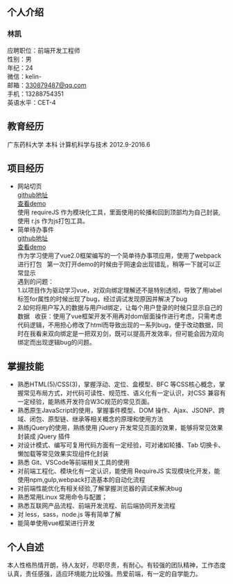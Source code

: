## 个人介绍
### 林凯 
应聘职位：前端开发工程师  
性别：男  
年纪：24  
微信：kelin-  
邮箱：330879487@qq.com  
手机：13288754351  
英语水平：CET-4
## 教育经历
广东药科大学  本科  计算机科学与技术 2012.9-2016.6
## 项目经历
- 网站切页  
[github地址](https://github.com/MasterGaoJin/resume/tree/master/Stations%20semblable)  
[查看demo](https://mastergaojin.github.io/resume/Stations%20semblable/pcgame.html)  
使用 requireJS 作为模块化工具，里面使用的轮播和回到顶部均为自己封装,使用 r.js 作为js打包工具。
- 简单待办事件  
[github地址](https://github.com/MasterGaoJin/resume/tree/master/todolist)  
[查看demo](https://mastergaojin.github.io/resume/todolist/page.html)  
作为学习使用了vue2.0框架编写的一个简单待办事项应用，使用了webpack进行打包  
第一次打开demo的时候由于网速会出现错乱，稍等一下就可以正常显示  
遇到的问题：  
1.以项目作为驱动学习vue，对双向绑定理解还不是特别透彻，导致了用label标签for属性的时候出现了bug，经过调试发现原因并解决了bug  
2.如何将用户写入的数据与用户id绑定，让每个用户登录的时候只显示自己的数据  
收获：使用了vue框架开发不用再对dom层面操作进行考虑，只需考虑代码逻辑，不用担心修改了html而导致出现的一系列bug，便于改动数据，同时在我看来双向绑定是一把双刃剑，既可以提高开发效率，但可能会因为双向绑定而出现逻辑bug的问题。
## 掌握技能
- 熟悉HTML(5)/CSS(3)，掌握浮动、定位、盒模型、BFC 等CSS核心概念，掌握常见布局方式，对代码可读性、规范性、语义化有一定认识，对CSS 兼容有一定经验，能熟练开发符合W3C规范的常见页面。
- 熟悉原生JavaScript的使用，掌握事件模型、DOM 操作、Ajax、JSONP、跨域、闭包、原型链、继承等相关概念的原理和使用方法
- 熟练jQuery的使用，熟练使用 jQuery 开发常见页面的效果，能够将常见效果封装成 jQuery 插件
- 对设计模式、编写可复用代码方面有一定经验，可对诸如轮播、Tab 切换卡、懒加载等常见效果实现组件化封装
- 熟悉 Git、VSCode等前端相关工具的使用
- 对前端工程化、模块化有一定认识，能使用 RequireJS 实现模块化开发，能使用npm,gulp,webpack打造基本的自动化流程
- 对前端性能优化有相关经验,了解掌握浏览器的调试来解决bug
- 熟悉常用Linux 常用命令与配置；
- 熟悉互联网产品流程、前端开发流程、前后端协同开发流程
- 对 less，sass，node.js 等有简单了解
- 能简单使用vue框架进行开发
## 个人自述
本人性格热情开朗，待人友好，尽职尽责，有耐心。有较强的团队精神，工作态度认真，责任感强，适应环境能力比较强。热爱前端，有一定的自学能力。
